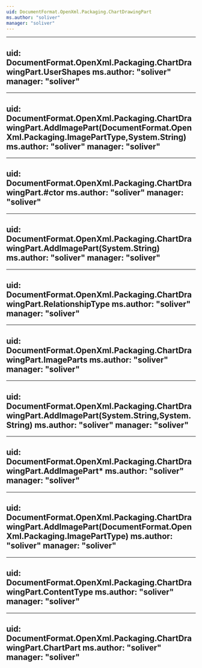 ```yaml
---
uid: DocumentFormat.OpenXml.Packaging.ChartDrawingPart
ms.author: "soliver"
manager: "soliver"
---
```


---
uid: DocumentFormat.OpenXml.Packaging.ChartDrawingPart.UserShapes
ms.author: "soliver"
manager: "soliver"
---

---
uid: DocumentFormat.OpenXml.Packaging.ChartDrawingPart.AddImagePart(DocumentFormat.OpenXml.Packaging.ImagePartType,System.String)
ms.author: "soliver"
manager: "soliver"
---

---
uid: DocumentFormat.OpenXml.Packaging.ChartDrawingPart.#ctor
ms.author: "soliver"
manager: "soliver"
---

---
uid: DocumentFormat.OpenXml.Packaging.ChartDrawingPart.AddImagePart(System.String)
ms.author: "soliver"
manager: "soliver"
---

---
uid: DocumentFormat.OpenXml.Packaging.ChartDrawingPart.RelationshipType
ms.author: "soliver"
manager: "soliver"
---

---
uid: DocumentFormat.OpenXml.Packaging.ChartDrawingPart.ImageParts
ms.author: "soliver"
manager: "soliver"
---

---
uid: DocumentFormat.OpenXml.Packaging.ChartDrawingPart.AddImagePart(System.String,System.String)
ms.author: "soliver"
manager: "soliver"
---

---
uid: DocumentFormat.OpenXml.Packaging.ChartDrawingPart.AddImagePart*
ms.author: "soliver"
manager: "soliver"
---

---
uid: DocumentFormat.OpenXml.Packaging.ChartDrawingPart.AddImagePart(DocumentFormat.OpenXml.Packaging.ImagePartType)
ms.author: "soliver"
manager: "soliver"
---

---
uid: DocumentFormat.OpenXml.Packaging.ChartDrawingPart.ContentType
ms.author: "soliver"
manager: "soliver"
---

---
uid: DocumentFormat.OpenXml.Packaging.ChartDrawingPart.ChartPart
ms.author: "soliver"
manager: "soliver"
---
